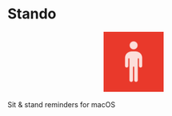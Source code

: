 # Stando

<a href="https://apps.apple.com/app/id6455303729"><p align="center"><img src="https://raw.githubusercontent.com/maxwowo/stando/main/Stando/Assets.xcassets/AppIcon.appiconset/logo-256.png" width="120"></p></a>

Sit & stand reminders for macOS
